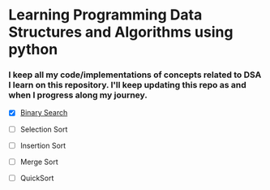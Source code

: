 # Learning Programming Data Structures and Algorithms using python
### I keep all my code/implementations of concepts related to DSA I learn on this repository. I'll keep updating this repo as and when I progress along my journey.

- [x] [Binary Search](./binary_search.py)
- [ ] Selection Sort
- [ ] Insertion Sort
- [ ] Merge Sort
- [ ] QuickSort



